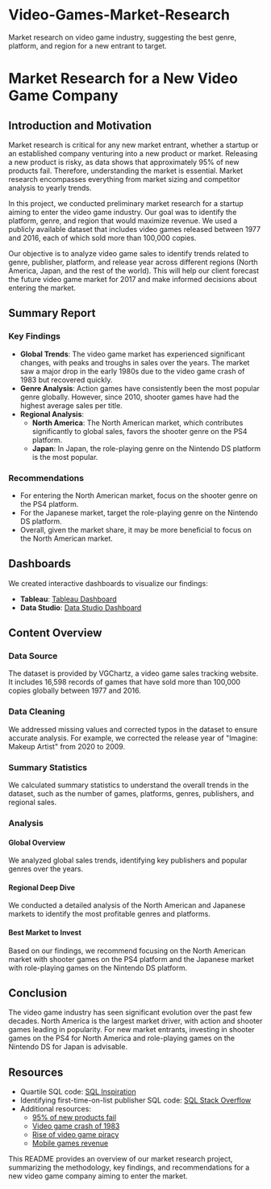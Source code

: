 # Video-Games-Market-Research
Market research on video game industry, suggesting the best genre, platform, and region for a new entrant to target.

# Market Research for a New Video Game Company

## Introduction and Motivation

Market research is critical for any new market entrant, whether a startup or an established company venturing into a new product or market. Releasing a new product is risky, as data shows that approximately 95% of new products fail. Therefore, understanding the market is essential. Market research encompasses everything from market sizing and competitor analysis to yearly trends.

In this project, we conducted preliminary market research for a startup aiming to enter the video game industry. Our goal was to identify the platform, genre, and region that would maximize revenue. We used a publicly available dataset that includes video games released between 1977 and 2016, each of which sold more than 100,000 copies.

Our objective is to analyze video game sales to identify trends related to genre, publisher, platform, and release year across different regions (North America, Japan, and the rest of the world). This will help our client forecast the future video game market for 2017 and make informed decisions about entering the market.

## Summary Report

### Key Findings
- **Global Trends**: The video game market has experienced significant changes, with peaks and troughs in sales over the years. The market saw a major drop in the early 1980s due to the video game crash of 1983 but recovered quickly.
- **Genre Analysis**: Action games have consistently been the most popular genre globally. However, since 2010, shooter games have had the highest average sales per title.
- **Regional Analysis**:
  - **North America**: The North American market, which contributes significantly to global sales, favors the shooter genre on the PS4 platform.
  - **Japan**: In Japan, the role-playing genre on the Nintendo DS platform is the most popular.

### Recommendations
- For entering the North American market, focus on the shooter genre on the PS4 platform.
- For the Japanese market, target the role-playing genre on the Nintendo DS platform.
- Overall, given the market share, it may be more beneficial to focus on the North American market.

## Dashboards

We created interactive dashboards to visualize our findings:
- **Tableau**: [Tableau Dashboard](https://public.tableau.com/app/profile/yu.ting.hung/viz/B07-Market-Rearch-For-A-New-Video-Game-Company/GlobalSalesMarketResearch?publish=yes)
- **Data Studio**: [Data Studio Dashboard](https://datastudio.google.com/reporting/b395599f-3f1c-464a-a6d1-83ef671177ed)

## Content Overview

### Data Source
The dataset is provided by VGChartz, a video game sales tracking website. It includes 16,598 records of games that have sold more than 100,000 copies globally between 1977 and 2016.

### Data Cleaning
We addressed missing values and corrected typos in the dataset to ensure accurate analysis. For example, we corrected the release year of "Imagine: Makeup Artist" from 2020 to 2009.

### Summary Statistics
We calculated summary statistics to understand the overall trends in the dataset, such as the number of games, platforms, genres, publishers, and regional sales.

### Analysis
#### Global Overview
We analyzed global sales trends, identifying key publishers and popular genres over the years.

#### Regional Deep Dive
We conducted a detailed analysis of the North American and Japanese markets to identify the most profitable genres and platforms.

#### Best Market to Invest
Based on our findings, we recommend focusing on the North American market with shooter games on the PS4 platform and the Japanese market with role-playing games on the Nintendo DS platform.

## Conclusion

The video game industry has seen significant evolution over the past few decades. North America is the largest market driver, with action and shooter games leading in popularity. For new market entrants, investing in shooter games on the PS4 for North America and role-playing games on the Nintendo DS for Japan is advisable.

## Resources
- Quartile SQL code: [SQL Inspiration](https://dataschool.com/how-to-teach-people-sql/how-to-find-outliers-with-sql/)
- Identifying first-time-on-list publisher SQL code: [SQL Stack Overflow](https://stackoverflow.com/questions/38726124/t-sql-identify-first-time-value-appears-in-column)
- Additional resources:
  - [95% of new products fail](https://www.inc.com/marc-emmer/95-percent-of-new-products-fail-here-are-6-steps-to-make-sure-yours-dont.html)
  - [Video game crash of 1983](https://en.wikipedia.org/wiki/Video_game_crash_of_1983)
  - [Rise of video game piracy](https://advanced-television.com/2022/10/11/survey-video-game-piracy-set-to-rise/)
  - [Mobile games revenue](https://www.pocketgamer.biz/data-and-research/79258/more-than-half-of-all-games-revenue-this-year-will-come-from-mobile/)

This README provides an overview of our market research project, summarizing the methodology, key findings, and recommendations for a new video game company aiming to enter the market.








